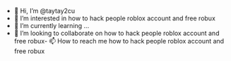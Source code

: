 - 👋 Hi, I’m @taytay2cu
- 👀 I’m interested in how to hack people roblox account and free robux
- 🌱 I’m currently learning ...
- 💞️ I’m looking to collaborate on how to hack people roblox account and free robux- 📫 How to reach me how to hack people roblox account and free robux
<!---
taytay2cu/taytay2cu is a ✨ special ✨ repository because its `README.md` (this file) appears on your GitHub profile.
You can click the Preview link to take a look at your changes.
--->
